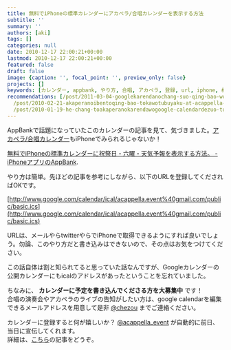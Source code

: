```yaml
---
title: 無料でiPhoneの標準カレンダーにアカペラ/合唱カレンダーを表示する方法
subtitle: ''
summary: ''
authors: [aki]
tags: []
categories: null
date: 2010-12-17 22:00:21+00:00
lastmod: 2010-12-17 22:00:21+00:00
featured: false
draft: false
image: {caption: '', focal_point: '', preview_only: false}
projects: []
keywords: [カレンダー, appbank, やり方, 合唱, アカペラ, 登録, url, iphone, 標準, 募集中]
recommendations: [/post/2011-03-04-googlekarendanochang-suo-qing-bao-wogooglematupunibiao-shi-surufang-fa/,
  /post/2010-02-21-akaperanoibentoqing-bao-tokawotubuyaku-at-acappella-eventnoshi-ifang/,
  /post/2010-01-19-he-chang-toakaperanokarendawogoogle-calendardezuo-tutemita/]
---
```

AppBankで話題になっていたこのカレンダーの記事を見て、気づきました。[アカペラ/合唱カレンダー](http://bit.ly/caTSPZ)もiPhoneでみられるじゃないか！

[無料でiPhoneの標準カレンダーに祝祭日・六曜・天気予報を表示する方法。 - iPhoneアプリのAppBank](http://www.appbank.net/2010/12/17/iphone-news/199009.php).

やり方は簡単。先ほどの記事を参考にしながら、以下のURLを登録してくださればOKです。

[http://www.google.com/calendar/ical/acappella.event%40gmail.com/public/basic.ics](http://www.google.com/calendar/ical/acappella.event%40gmail.com/public/basic.ics)

URLは、メールやらtwitterやらでiPhoneで取得できるようにすれば良いでしょう。勿論、このやり方だと書き込みはできないので、その点はお気をつけてください。

この話自体は割と知られてると思っていた話なんですが、Googleカレンダーの公開カレンダーにもicalのアドレスがあったということを忘れていました。

ちなみに、 **カレンダーに予定を書き込んでくださる方を大募集中** です！  
合唱の演奏会やアカペラのライブの告知がしたい方は、google calendarを編集できるメールアドレスを用意して是非 [@chezou](http://twitter.com/chezou) までご連絡ください。

カレンダーに登録すると何が嬉しいか？ [@acappella\_event](http://twitter.com/acappella_event) が自動的に前日、当日に宣伝してくれます。  
詳細は、[こちら](http://chezou.wordpress.com/2010/02/21/%E3%82%A2%E3%82%AB%E3%83%9A%E3%83%A9%E3%81%AE%E3%82%A4%E3%83%99%E3%83%B3%E3%83%88%E6%83%85%E5%A0%B1%E3%81%A8%E3%81%8B%E3%82%92%E3%81%A4%E3%81%B6%E3%82%84%E3%81%8Facappella_event%E3%81%AE%E4%BD%BF/)の記事をどうぞ。


